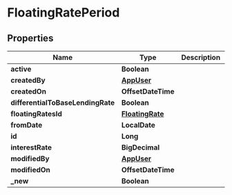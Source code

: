 

# FloatingRatePeriod


## Properties

| Name | Type | Description | Notes |
|------------ | ------------- | ------------- | -------------|
|**active** | **Boolean** |  |  [optional] |
|**createdBy** | [**AppUser**](AppUser.md) |  |  [optional] |
|**createdOn** | **OffsetDateTime** |  |  [optional] |
|**differentialToBaseLendingRate** | **Boolean** |  |  [optional] |
|**floatingRatesId** | [**FloatingRate**](FloatingRate.md) |  |  [optional] |
|**fromDate** | **LocalDate** |  |  [optional] |
|**id** | **Long** |  |  [optional] |
|**interestRate** | **BigDecimal** |  |  [optional] |
|**modifiedBy** | [**AppUser**](AppUser.md) |  |  [optional] |
|**modifiedOn** | **OffsetDateTime** |  |  [optional] |
|**_new** | **Boolean** |  |  [optional] |



